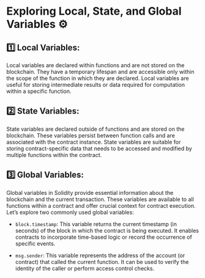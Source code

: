 # Exploring Local, State, and Global Variables ⚙️

## 1️⃣ Local Variables:
Local variables are declared within functions and are not stored on the blockchain. They have a temporary lifespan and are accessible only within the scope of the function in which they are declared. Local variables are useful for storing intermediate results or data required for computation within a specific function.

## 2️⃣ State Variables:
State variables are declared outside of functions and are stored on the blockchain. These variables persist between function calls and are associated with the contract instance. State variables are suitable for storing contract-specific data that needs to be accessed and modified by multiple functions within the contract.

## 3️⃣ Global Variables:
Global variables in Solidity provide essential information about the blockchain and the current transaction. These variables are available to all functions within a contract and offer crucial context for contract execution. Let’s explore two commonly used global variables:

- `block.timestamp`: This variable returns the current timestamp (in seconds) of the block in which the contract is being executed. It enables contracts to incorporate time-based logic or record the occurrence of specific events.

- `msg.sender`: This variable represents the address of the account (or contract) that called the current function. It can be used to verify the identity of the caller or perform access control checks.